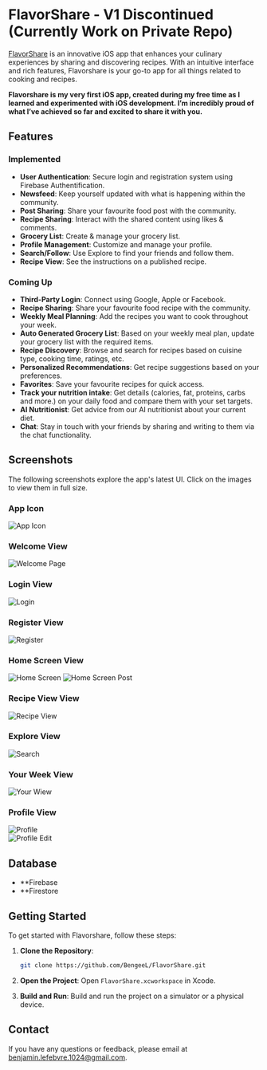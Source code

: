 # FlavorShare - V1 Discontinued (Currently Work on Private Repo)

[FlavorShare](https://flavorshare.app/) is an innovative iOS app that enhances your culinary experiences by sharing and discovering recipes. With an intuitive interface and rich features, Flavorshare is your go-to app for all things related to cooking and recipes.

**Flavorshare is my very first iOS app, created during my free time as I learned and experimented with iOS development. I’m incredibly proud of what I’ve achieved so far and excited to share it with you.** 

## Features
### Implemented
- **User Authentication**: Secure login and registration system using Firebase Authentification.
- **Newsfeed**: Keep yourself updated with what is happening within the community.
- **Post Sharing**: Share your favourite food post with the community.
- **Recipe Sharing**: Interact with the shared content using likes & comments.
- **Grocery List**: Create & manage your grocery list.
- **Profile Management**: Customize and manage your profile.
- **Search/Follow**: Use Explore to find your friends and follow them.
- **Recipe View**: See the instructions on a published recipe.

### Coming Up
- **Third-Party Login**: Connect using Google, Apple or Facebook.
- **Recipe Sharing**: Share your favourite food recipe with the community.
- **Weekly Meal Planning**: Add the recipes you want to cook throughout your week.
- **Auto Generated Grocery List**: Based on your weekly meal plan, update your grocery list with the required items.
- **Recipe Discovery**: Browse and search for recipes based on cuisine type, cooking time, ratings, etc.
- **Personalized Recommendations**: Get recipe suggestions based on your preferences.
- **Favorites**: Save your favourite recipes for quick access.
- **Track your nutrition intake**: Get details (calories, fat, proteins, carbs and more.) on your daily food and compare them with your set targets.
- **AI Nutritionist**: Get advice from our AI nutritionist about your current diet.
- **Chat**: Stay in touch with your friends by sharing and writing to them via the chat functionality.

## Screenshots

The following screenshots explore the app's latest UI. Click on the images to view them in full size.

### App Icon
![App Icon](readme_ressources/icon.jpg)

### Welcome View
![Welcome Page](readme_ressources/welcome.jpg)

### Login View
![Login](readme_ressources/login.jpg)

### Register View
![Register](readme_ressources/register.jpg)

### Home Screen View
![Home Screen](readme_ressources/home.jpg)
![Home Screen Post](readme_ressources/home_post.jpg)

### Recipe View View
![Recipe View](readme_ressources/recipe_view.jpg)

### Explore View
![Search](readme_ressources/explore.jpg)

### Your Week View
![Your Wiew](readme_ressources/grocery_list.jpg)  

### Profile View
![Profile](readme_ressources/profile.jpg)  
![Profile Edit](readme_ressources/profile_edit.jpg)





## Database
- **Firebase
- **Firestore

## Getting Started

To get started with Flavorshare, follow these steps:

1. **Clone the Repository**:
    ```bash
    git clone https://github.com/BengeeL/FlavorShare.git
    ```

2. **Open the Project**:
    Open `FlavorShare.xcworkspace` in Xcode.

3. **Build and Run**:
    Build and run the project on a simulator or a physical device.

## Contact

If you have any questions or feedback, please email at [benjamin.lefebvre.1024@gmail.com](mailto:benjamin.lefebvre.1024@gmail.com).
